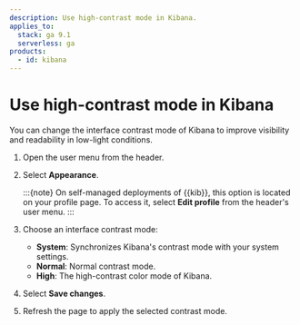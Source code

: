 ```yaml
---
description: Use high-contrast mode in Kibana.
applies_to:
  stack: ga 9.1
  serverless: ga
products:
  - id: kibana
---
```


# Use high-contrast mode in Kibana

You can change the interface contrast mode of Kibana to improve visibility and readability in low-light conditions.

1. Open the user menu from the header.
2. Select **Appearance**.
   
   :::{note}
   On self-managed deployments of {{kib}}, this option is located on your profile page. To access it, select **Edit profile** from the header's user menu.
   :::

3. Choose an interface contrast mode:

    - **System**: Synchronizes Kibana's contrast mode with your system settings.
    - **Normal**: Normal contrast mode.
    - **High**: The high-contrast color mode of Kibana.

4. Select **Save changes**.
5. Refresh the page to apply the selected contrast mode.
